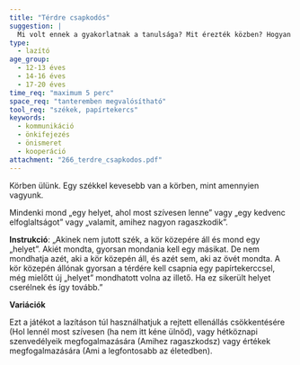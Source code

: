 ```yaml
---
title: "Térdre csapkodós"
suggestion: | 
  Mi volt ennek a gyakorlatnak a tanulsága? Mit érezték közben? Hogyan látod saját a gyakorlat közben játszott szerepedet?
type:
  - lazító
age_group:
  - 12-13 éves
  - 14-16 éves
  - 17-20 éves
time_req: "maximum 5 perc"
space_req: "tanteremben megvalósítható"
tool_req: "székek, papírtekercs"
keywords: 
  - kommunikáció
  - önkifejezés
  - önismeret
  - kooperáció
attachment: "266_terdre_csapkodos.pdf"
---
```


Körben ülünk. Egy székkel kevesebb van a körben, mint amennyien vagyunk.

Mindenki mond „egy helyet, ahol most szívesen lenne” vagy „egy kedvenc elfoglaltságot” vagy „valamit, amihez nagyon ragaszkodik”.

 **Instrukció**: „Akinek nem jutott szék, a kör közepére áll és mond egy „helyet”. Akiét mondta, gyorsan mondania kell egy másikat. De nem mondhatja azét, aki a kör közepén áll, és azét sem, aki az övét mondta. A kör közepén állónak gyorsan a térdére kell csapnia egy papírtekerccsel, még mielőtt új „helyet” mondhatott volna az illető. Ha ez sikerült helyet cserélnek és így tovább.”

 **Variációk**

Ezt a játékot a lazításon túl használhatjuk a rejtett ellenállás csökkentésére (Hol lennél most szívesen (ha nem itt kéne ülnöd), vagy hétköznapi szenvedélyeik megfogalmazására (Amihez ragaszkodsz) vagy értékek megfogalmazására (Ami a legfontosabb az életedben).
  
  
